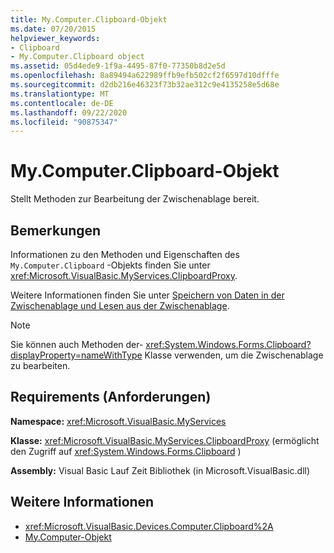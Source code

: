 ```yaml
---
title: My.Computer.Clipboard-Objekt
ms.date: 07/20/2015
helpviewer_keywords:
- Clipboard
- My.Computer.Clipboard object
ms.assetid: 05d4ede9-1f9a-4495-87f0-77350b8d2e5d
ms.openlocfilehash: 8a89494a622989ffb9efb502cf2f6597d10dfffe
ms.sourcegitcommit: d2db216e46323f73b32ae312c9e4135258e5d68e
ms.translationtype: MT
ms.contentlocale: de-DE
ms.lasthandoff: 09/22/2020
ms.locfileid: "90875347"
---
```

# <a name="mycomputerclipboard-object"></a>My.Computer.Clipboard-Objekt

Stellt Methoden zur Bearbeitung der Zwischenablage bereit.  
  
## <a name="remarks"></a>Bemerkungen  

 Informationen zu den Methoden und Eigenschaften des `My.Computer.Clipboard` -Objekts finden Sie unter <xref:Microsoft.VisualBasic.MyServices.ClipboardProxy>.  
  
 Weitere Informationen finden Sie unter [Speichern von Daten in der Zwischenablage und Lesen aus der Zwischenablage](../../developing-apps/programming/computer-resources/storing-data-to-and-reading-from-the-clipboard.md).  
  
> [!NOTE]
> Sie können auch Methoden der- <xref:System.Windows.Forms.Clipboard?displayProperty=nameWithType> Klasse verwenden, um die Zwischenablage zu bearbeiten.  
  
## <a name="requirements"></a>Requirements (Anforderungen)  

 **Namespace:** <xref:Microsoft.VisualBasic.MyServices>  
  
 **Klasse:** <xref:Microsoft.VisualBasic.MyServices.ClipboardProxy> (ermöglicht den Zugriff auf <xref:System.Windows.Forms.Clipboard> )  
  
 **Assembly:** Visual Basic Lauf Zeit Bibliothek (in Microsoft.VisualBasic.dll)  
  
## <a name="see-also"></a>Weitere Informationen

- <xref:Microsoft.VisualBasic.Devices.Computer.Clipboard%2A>
- [My.Computer-Objekt](my-computer-object.md)
